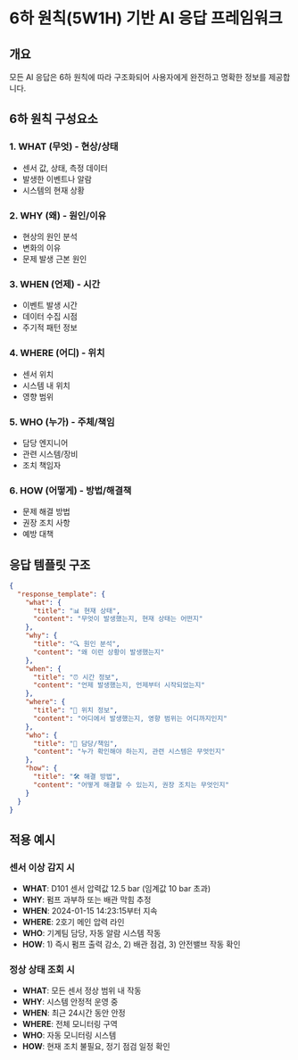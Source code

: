 # 6하 원칙(5W1H) 기반 AI 응답 프레임워크

## 개요
모든 AI 응답은 6하 원칙에 따라 구조화되어 사용자에게 완전하고 명확한 정보를 제공합니다.

## 6하 원칙 구성요소

### 1. WHAT (무엇) - 현상/상태
- 센서 값, 상태, 측정 데이터
- 발생한 이벤트나 알람
- 시스템의 현재 상황

### 2. WHY (왜) - 원인/이유
- 현상의 원인 분석
- 변화의 이유
- 문제 발생 근본 원인

### 3. WHEN (언제) - 시간
- 이벤트 발생 시간
- 데이터 수집 시점
- 주기적 패턴 정보

### 4. WHERE (어디) - 위치
- 센서 위치
- 시스템 내 위치
- 영향 범위

### 5. WHO (누가) - 주체/책임
- 담당 엔지니어
- 관련 시스템/장비
- 조치 책임자

### 6. HOW (어떻게) - 방법/해결책
- 문제 해결 방법
- 권장 조치 사항
- 예방 대책

## 응답 템플릿 구조

```json
{
  "response_template": {
    "what": {
      "title": "📊 현재 상태",
      "content": "무엇이 발생했는지, 현재 상태는 어떤지"
    },
    "why": {
      "title": "🔍 원인 분석",
      "content": "왜 이런 상황이 발생했는지"
    },
    "when": {
      "title": "⏰ 시간 정보",
      "content": "언제 발생했는지, 언제부터 시작되었는지"
    },
    "where": {
      "title": "📍 위치 정보",
      "content": "어디에서 발생했는지, 영향 범위는 어디까지인지"
    },
    "who": {
      "title": "👤 담당/책임",
      "content": "누가 확인해야 하는지, 관련 시스템은 무엇인지"
    },
    "how": {
      "title": "🛠️ 해결 방법",
      "content": "어떻게 해결할 수 있는지, 권장 조치는 무엇인지"
    }
  }
}
```

## 적용 예시

### 센서 이상 감지 시
- **WHAT**: D101 센서 압력값 12.5 bar (임계값 10 bar 초과)
- **WHY**: 펌프 과부하 또는 배관 막힘 추정
- **WHEN**: 2024-01-15 14:23:15부터 지속
- **WHERE**: 2호기 메인 압력 라인
- **WHO**: 기계팀 담당, 자동 알람 시스템 작동
- **HOW**: 1) 즉시 펌프 출력 감소, 2) 배관 점검, 3) 안전밸브 작동 확인

### 정상 상태 조회 시
- **WHAT**: 모든 센서 정상 범위 내 작동
- **WHY**: 시스템 안정적 운영 중
- **WHEN**: 최근 24시간 동안 안정
- **WHERE**: 전체 모니터링 구역
- **WHO**: 자동 모니터링 시스템
- **HOW**: 현재 조치 불필요, 정기 점검 일정 확인